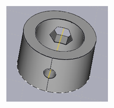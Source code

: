![image](https://github.com/frankyhub/FreeCAD-Beispiele/blob/master/03%20Uebung-Huelse/Uebung-Huelse.png)
